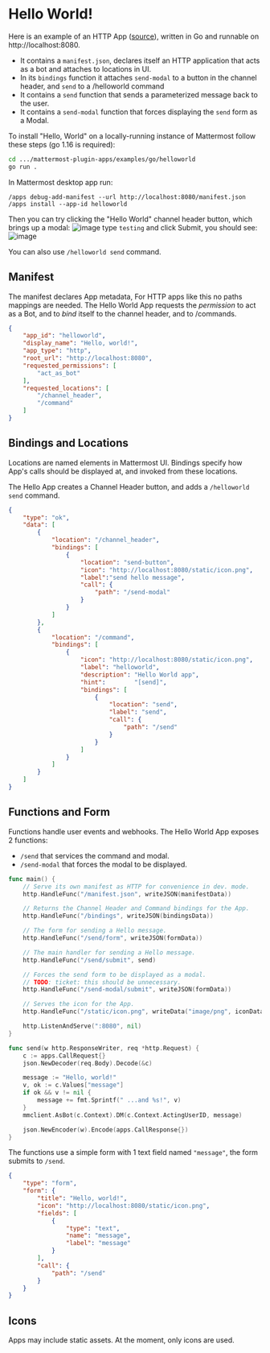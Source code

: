 # Hello World!

Here is an example of an HTTP App ([source](/examples/go/helloworld)),
written in Go and runnable on http://localhost:8080. 

- It contains a `manifest.json`, declares itself an HTTP application that acts
  as a bot and attaches to locations in UI.
- In its `bindings` function it attaches `send-modal` to a button in the channel
  header, and `send` to a /helloworld command
- It contains a `send` function that sends a parameterized message back to the
  user. 
- It contains a `send-modal` function that forces displaying the `send` form as
  a Modal.

To install "Hello, World" on a locally-running instance of Mattermost follow
these steps (go 1.16 is required):
```sh
cd .../mattermost-plugin-apps/examples/go/helloworld
go run . 
```

In Mattermost desktop app run:
```
/apps debug-add-manifest --url http://localhost:8080/manifest.json
/apps install --app-id helloworld
```

Then you can try clicking the "Hello World" channel header button, which brings up a modal:
![image](https://user-images.githubusercontent.com/1187448/110829345-da81d800-824c-11eb-96e7-c62637242897.png)
type `testing` and click Submit, you should see:
![image](https://user-images.githubusercontent.com/1187448/110829449-fb4a2d80-824c-11eb-8ade-d20e0fbd1b94.png)

You can also use `/helloworld send` command.

## Manifest
The manifest declares App metadata, For HTTP apps like this no paths mappings
are needed. The Hello World App requests the *permission* to act as a Bot, and
to *bind* itself to the channel header, and to /commands.

```json
{
	"app_id": "helloworld",
	"display_name": "Hello, world!",
	"app_type": "http",
	"root_url": "http://localhost:8080",
	"requested_permissions": [
		"act_as_bot"
	],
	"requested_locations": [
		"/channel_header",
		"/command"
	]
}
```

## Bindings and Locations
Locations are named elements in Mattermost UI. Bindings specify how App's calls
should be displayed at, and invoked from these locations. 

The Hello App creates a Channel Header button, and adds a `/helloworld send` command.

```json
{
	"type": "ok",
	"data": [
		{
			"location": "/channel_header",
			"bindings": [
				{
					"location": "send-button",
					"icon": "http://localhost:8080/static/icon.png",
					"label":"send hello message",
					"call": {
						"path": "/send-modal"
					}
				}
			]
		},
		{
			"location": "/command",
			"bindings": [
				{
					"icon": "http://localhost:8080/static/icon.png",
					"label": "helloworld",
					"description": "Hello World app",
					"hint":        "[send]",
					"bindings": [
						{
							"location": "send",
							"label": "send",
							"call": {
								"path": "/send"
							}
						}
					]
				}
			]
		}
	]
}
```

## Functions and Form
Functions handle user events and webhooks. The Hello World App exposes 2 functions:
- `/send` that services the command and modal.
- `/send-modal` that forces the modal to be displayed.

```go
func main() {
	// Serve its own manifest as HTTP for convenience in dev. mode.
	http.HandleFunc("/manifest.json", writeJSON(manifestData))

	// Returns the Channel Header and Command bindings for the App.
	http.HandleFunc("/bindings", writeJSON(bindingsData))

	// The form for sending a Hello message.
	http.HandleFunc("/send/form", writeJSON(formData))

	// The main handler for sending a Hello message.
	http.HandleFunc("/send/submit", send)

	// Forces the send form to be displayed as a modal.
	// TODO: ticket: this should be unnecessary.
	http.HandleFunc("/send-modal/submit", writeJSON(formData))

	// Serves the icon for the App.
	http.HandleFunc("/static/icon.png", writeData("image/png", iconData))

	http.ListenAndServe(":8080", nil)
}

func send(w http.ResponseWriter, req *http.Request) {
	c := apps.CallRequest{}
	json.NewDecoder(req.Body).Decode(&c)

	message := "Hello, world!"
	v, ok := c.Values["message"]
	if ok && v != nil {
		message += fmt.Sprintf(" ...and %s!", v)
	}
	mmclient.AsBot(c.Context).DM(c.Context.ActingUserID, message)

	json.NewEncoder(w).Encode(apps.CallResponse{})
}
```

The functions use a simple form with 1 text field named `"message"`, the form
submits to `/send`.

```json
{
	"type": "form",
	"form": {
		"title": "Hello, world!",
		"icon": "http://localhost:8080/static/icon.png",
		"fields": [
			{
				"type": "text",
				"name": "message",
				"label": "message"
			}
		],
		"call": {
			"path": "/send"
		}
	}
}
```

## Icons 
Apps may include static assets. At the moment, only icons are used.
